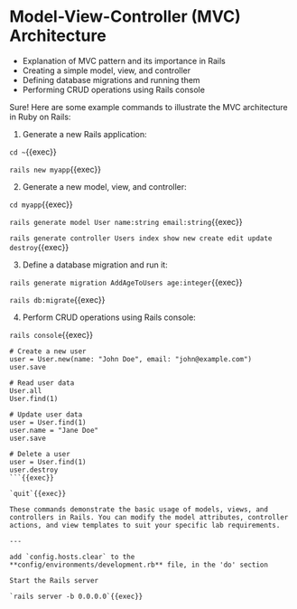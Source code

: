 # Model-View-Controller (MVC) Architecture

- Explanation of MVC pattern and its importance in Rails
- Creating a simple model, view, and controller
- Defining database migrations and running them
- Performing CRUD operations using Rails console


Sure! Here are some example commands to illustrate the MVC architecture in Ruby on Rails:

1. Generate a new Rails application:

`cd ~`{{exec}}

`rails new myapp`{{exec}}


2. Generate a new model, view, and controller:

`cd myapp`{{exec}}

`rails generate model User name:string email:string`{{exec}}

`rails generate controller Users index show new create edit update destroy`{{exec}}



3. Define a database migration and run it:

`rails generate migration AddAgeToUsers age:integer`{{exec}}

`rails db:migrate`{{exec}}



4. Perform CRUD operations using Rails console:

`rails console`{{exec}}



```
# Create a new user
user = User.new(name: "John Doe", email: "john@example.com")
user.save

# Read user data
User.all
User.find(1)

# Update user data
user = User.find(1)
user.name = "Jane Doe"
user.save

# Delete a user
user = User.find(1)
user.destroy
```{{exec}}

`quit`{{exec}}

These commands demonstrate the basic usage of models, views, and controllers in Rails. You can modify the model attributes, controller actions, and view templates to suit your specific lab requirements.

---

add `config.hosts.clear` to the  **config/environments/development.rb** file, in the 'do' section

Start the Rails server

`rails server -b 0.0.0.0`{{exec}}


